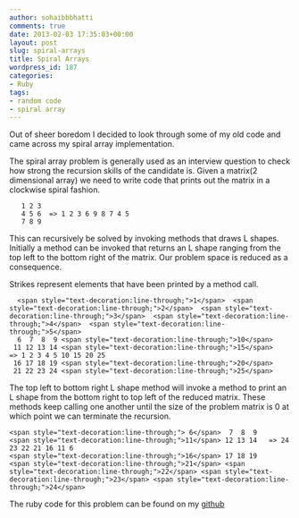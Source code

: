 ```yaml
---
author: sohaibbbhatti
comments: true
date: 2013-02-03 17:35:03+00:00
layout: post
slug: spiral-arrays
title: Spiral Arrays
wordpress_id: 187
categories:
- Ruby
tags:
- random code
- spiral array
---
```


Out of sheer boredom I decided to look through some of my old code and came across my spiral array implementation.

The spiral array problem is generally used as an interview question to check how strong the recursion skills of the candidate is. Given a matrix(2 dimensional array) we need to write code that prints out the matrix in a clockwise spiral fashion.

    
     
       1 2 3
       4 5 6  => 1 2 3 6 9 8 7 4 5
       7 8 9


This can recursively be solved by invoking methods that draws L shapes. Initially a method can be invoked that returns an L shape ranging from the top left to the bottom right of the matrix. Our problem space is reduced as a consequence.

Strikes represent elements that have been printed by a method call.

    
      <span style="text-decoration:line-through;">1</span>  <span style="text-decoration:line-through;">2</span>  <span style="text-decoration:line-through;">3</span>  <span style="text-decoration:line-through;">4</span>  <span style="text-decoration:line-through;">5</span>
      6  7  8  9 <span style="text-decoration:line-through;">10</span>
     11 12 13 14 <span style="text-decoration:line-through;">15</span>   => 1 2 3 4 5 10 15 20 25
     16 17 18 19 <span style="text-decoration:line-through;">20</span>
     21 22 23 24 <span style="text-decoration:line-through;">25</span>


The top left to bottom right L shape method will invoke a method to print an L shape from the bottom right to top left of the reduced matrix. These methods keep calling one another until the size of the problem matrix is 0 at which point we can terminate the recursion.

    
    <span style="text-decoration:line-through;"> 6</span>  7  8  9
    <span style="text-decoration:line-through;">11</span> 12 13 14   => 24 23 22 21 16 11 6
    <span style="text-decoration:line-through;">16</span> 17 18 19
    <span style="text-decoration:line-through;">21</span> <span style="text-decoration:line-through;">22</span> <span style="text-decoration:line-through;">23</span> <span style="text-decoration:line-through;">24</span>


The ruby code for this problem can be found on my [github](https://github.com/sohaibbhatti/spiral_array)
